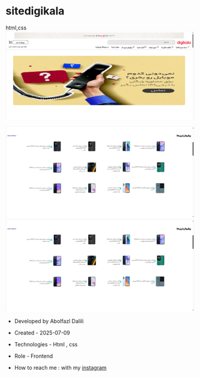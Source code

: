 # sitedigikala
html,css
<img src="./digikala/imges/screen1.png">


<img src="./digikala/imges/screen2.png">


<img src="./digikala/imges/screen2.png">

- Developed by Abolfazl Dalili

- Created - 2025-07-09

- Technologies - Html , css

- Role - Frontend

- How to reach me : with my [instagram](https://www.instagram.com/abolfazl_dalili2023)
